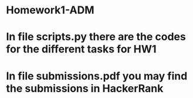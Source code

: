 # Homework1-ADM

# In file scripts.py there are the codes for the different tasks for HW1

# In file submissions.pdf you may find the submissions in HackerRank
